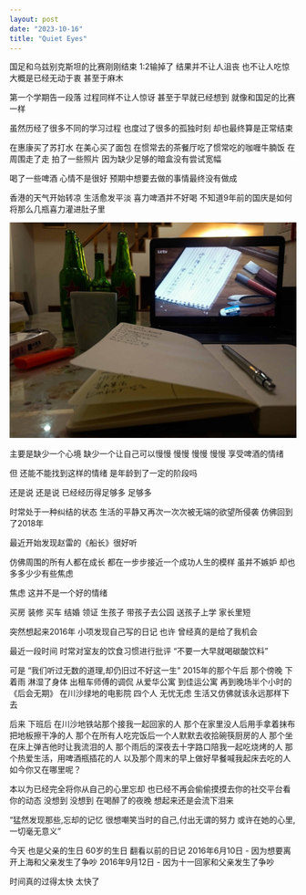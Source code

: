 ```yaml
---
layout: post
date: "2023-10-16"
title: "Quiet Eyes"
---
```


国足和乌兹别克斯坦的比赛刚刚结束
1:2输掉了
结果并不让人沮丧
也不让人吃惊
大概是已经无动于衷
甚至于麻木

第一个学期告一段落
过程同样不让人惊讶
甚至于早就已经想到
就像和国足的比赛一样

虽然历经了很多不同的学习过程
也度过了很多的孤独时刻
却也最终算是正常结束

在惠康买了苏打水
在美心买了面包
在惯常去的茶餐厅吃了惯常吃的咖喱牛腩饭
在周围走了走
拍了一些照片
因为缺少足够的暗盒没有尝试宽幅

喝了一些啤酒
心情不是很好
预期中想要去做的事情最终没有做成

香港的天气开始转凉
生活愈发平淡
喜力啤酒并不好喝
不知道9年前的国庆是如何将那么几瓶喜力灌进肚子里

<img alt="Elder" src="/assets/posts/beer-home.jpg" class="post-image red"/>

主要是缺少一个心境
缺少一个让自己可以慢慢
慢慢
慢慢
慢慢
享受啤酒的情绪

但
还能不能找到这样的情绪
是年龄到了一定的阶段吗

还是说
还是说
已经经历得足够多
足够多

时常处于一种纠结的状态
生活的平静又再次一次次被无端的欲望所侵袭
仿佛回到了2018年

最近开始发现赵雷的《船长》很好听

仿佛周围的所有人都在成长
都在一步步接近一个成功人生的模样
虽并不嫉妒
却也多多少少有些焦虑

焦虑
这并不是一个好的情绪

买房
装修
买车
结婚
领证
生孩子
带孩子去公园
送孩子上学
家长里短

突然想起来2016年
小项发现自己写的日记
也许
曾经真的是给了我机会

最近一段时间
时常对室友的饮食习惯进行批评
“不要一大早就喝碳酸饮料”

可是
“我们听过无数的道理,却仍旧过不好这一生”
2015年的那个午后
那个傍晚
下着雨
淋湿了身体
出租车师傅的调侃
从爱华公寓
到佳运公寓
再到晚场半个小时的《后会无期》
在川沙绿地的电影院
四个人
无忧无虑
生活又仿佛就该永远那样下去

后来
下班后
在川沙地铁站那个接我一起回家的人
那个在家里没人后用手拿着抹布把地板擦干净的人
那个在所有人吃完饭后一个人默默去收拾碗筷厨房的人
那个坐在床上弹吉他时让我流泪的人
那个雨后的深夜去十字路口陪我一起吃烧烤的人
那个热爱生活，用啤酒瓶插花的人
以及那个周末的早上做好早餐喊我起床去吃的人
如今你又在哪里呢？

本以为已经完全将你从自己的心里忘却
也已经不再会偷偷摸摸去你的社交平台看你的动态
没想到
没想到
在喝醉了的夜晚
想起来还是会流下泪来

“猛然发现那些,忘却的记忆
很想嘲笑当时的自己,付出无谓的努力
或许在她的心里,一切毫无意义”

今天
也是父亲的生日
60岁的生日
翻看以前的日记
2016年6月10日 - 因为想要离开上海和父亲发生了争吵
2016年9月12日 - 因为十一回家和父亲发生了争吵

时间真的过得太快
太快了
